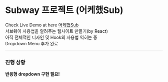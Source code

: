 # Subway 프로젝트 (어케했Sub)

Check Live Demo at here [어케했Sub](https://gouz7514.github.io/subway-website/)<br>
서브웨이 사용법을 알려주는 웹사이트 만들기(by React)<br>
아직 전체적인 디자인 및 Hook의 사용법 익히는 중<br>
Dropdown Menu 추가 완료<br>

***
### 진행 상황
**반응형 dropdown 구현 필요!**